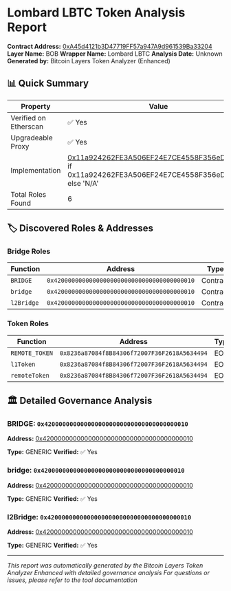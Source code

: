 # Lombard LBTC Token Analysis Report

**Contract Address:** [0xA45d4121b3D47719FF57a947A9d961539Ba33204](https://etherscan.io/address/0xA45d4121b3D47719FF57a947A9d961539Ba33204)
**Layer Name:** BOB
**Wrapper Name:** Lombard LBTC
**Analysis Date:** Unknown
**Generated by:** Bitcoin Layers Token Analyzer (Enhanced)

## 📊 Quick Summary

| Property | Value |
|----------|-------|
| Verified on Etherscan | ✅ Yes |
| Upgradeable Proxy | ✅ Yes |
| Implementation | [0x11a924262FE3A506EF24E7CE4558F356eD4F2Ff0](https://etherscan.io/address/0x11a924262FE3A506EF24E7CE4558F356eD4F2Ff0) if 0x11a924262FE3A506EF24E7CE4558F356eD4F2Ff0 else 'N/A' |
| Total Roles Found | 6 |

## 🏷️ Discovered Roles & Addresses


### Bridge Roles

| Function | Address | Type | Explorer |
|----------|---------|------|-----------|
| `BRIDGE` | `0x4200000000000000000000000000000000000010` | Contract | [View](https://etherscan.io/address/0x4200000000000000000000000000000000000010) |
| `bridge` | `0x4200000000000000000000000000000000000010` | Contract | [View](https://etherscan.io/address/0x4200000000000000000000000000000000000010) |
| `l2Bridge` | `0x4200000000000000000000000000000000000010` | Contract | [View](https://etherscan.io/address/0x4200000000000000000000000000000000000010) |

### Token Roles

| Function | Address | Type | Explorer |
|----------|---------|------|-----------|
| `REMOTE_TOKEN` | `0x8236a87084f8B84306f72007F36F2618A5634494` | EOA | [View](https://etherscan.io/address/0x8236a87084f8B84306f72007F36F2618A5634494) |
| `l1Token` | `0x8236a87084f8B84306f72007F36F2618A5634494` | EOA | [View](https://etherscan.io/address/0x8236a87084f8B84306f72007F36F2618A5634494) |
| `remoteToken` | `0x8236a87084f8B84306f72007F36F2618A5634494` | EOA | [View](https://etherscan.io/address/0x8236a87084f8B84306f72007F36F2618A5634494) |

## 🏛️ Detailed Governance Analysis

### BRIDGE: `0x4200000000000000000000000000000000000010`

**Address:** [0x4200000000000000000000000000000000000010](https://etherscan.io/address/0x4200000000000000000000000000000000000010)

**Type:** GENERIC
**Verified:** ✅ Yes

### bridge: `0x4200000000000000000000000000000000000010`

**Address:** [0x4200000000000000000000000000000000000010](https://etherscan.io/address/0x4200000000000000000000000000000000000010)

**Type:** GENERIC
**Verified:** ✅ Yes

### l2Bridge: `0x4200000000000000000000000000000000000010`

**Address:** [0x4200000000000000000000000000000000000010](https://etherscan.io/address/0x4200000000000000000000000000000000000010)

**Type:** GENERIC
**Verified:** ✅ Yes


---

*This report was automatically generated by the Bitcoin Layers Token Analyzer*
*Enhanced with detailed governance analysis*
*For questions or issues, please refer to the tool documentation*
